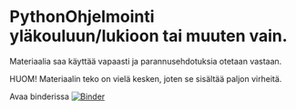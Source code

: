 # PythonOhjelmointi yläkouluun/lukioon tai muuten vain.

Materiaalia saa käyttää vapaasti ja parannusehdotuksia otetaan vastaan.


HUOM!
Materiaalin teko on vielä kesken, joten se sisältää paljon
virheitä.



Avaa binderissa
[![Binder](https://mybinder.org/badge.svg)](https://mybinder.org/v2/gh/jukkasor/PythonOhjelmointi/master)
